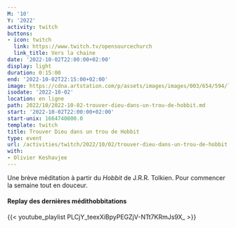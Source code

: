 ```yaml
---
M: '10'
Y: '2022'
activity: twitch
buttons:
- icon: twitch
  link: https://www.twitch.tv/opensourcechurch
  link_title: Vers la chaine
date: '2022-10-02T22:00:00+02:00'
display: light
duration: 0:15:00
end: '2022-10-02T22:15:00+02:00'
image: https://cdna.artstation.com/p/assets/images/images/003/654/594/large/sam-robberechts-finalrender1.jpg
isodate: '2022-10-02'
location: en ligne
path: 2022/10/2022-10-02-trouver-dieu-dans-un-trou-de-hobbit.md
start: '2022-10-02T22:00:00+02:00'
start-unix: 1664740800.0
template: twitch
title: Trouver Dieu dans un trou de Hobbit
type: event
url: /activities/twitch/2022/10/02/trouver-dieu-dans-un-trou-de-hobbit
with:
- Olivier Keshavjee
---
```

Une brève méditation à partir du *Hobbit* de J.R.R. Tolkien. Pour commencer la semaine tout en douceur.



#### Replay des dernières médithobbitations

{{< youtube_playlist PLCjY_teexXiBpyPEGZjV-NTt7KRmJs9X_ >}}